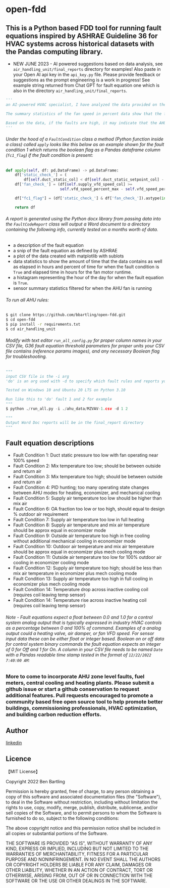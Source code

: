 # open-fdd

## This is a Python based FDD tool for running fault equations inspired by ASHRAE Guideline 36 for HVAC systems across historical datasets with the Pandas computing library.

* NEW JUNE 2023 - AI powered suggestions based on data analysis, see `air_handling_unit/final_reports` directory for examples! Also paste in your Open AI api key in the `api_key.py` file. Please provide feedback or suggestions as the prompt engineering is a work in progress! See example string returned from Chat GPT for fault equation one which is also in the directory `air_handling_unit/final_reports`.

```python
'''
an AI-powered HVAC specialist, I have analyzed the data provided on the air handling unit (AHU) supply fan and duct static pressure. The AHU operates by controlling the speed of the supply fan to maintain a set duct static pressure. The dataset shows that the AHU has been operating for a total of 322 days, with a total of 7727.98 hours of data. The fault detection dataset shows that the fault occurs when the fan is running near 100 percent speed and the duct static pressure in the duct system is not meeting setpoint. 

The summary statistics of the fan speed in percent data show that the fan speed ranges from 62% to 100%, with an average of 71.67%. The summary statistics of the duct static pressure in engineering units show that the duct static pressure ranges from -0.01 to 0.12, with an average of 0.05. The summary statistics of the duct static pressure setpoint in engineering units show that the setpoint is constant at 0.04.

Based on the data, if the faults are high, it may indicate that the AHU has mechanical issues and is not meeting the duct static pressure setpoint. On the other hand, if the faults are low, it suggests that the AHU is operating fine and meeting the duct static pressure requirements. If the total hours of operation are approximately equal to the hours of motor runtime, it may be recommended to schedule the AHU fan to save electrical energy consumption. Additionally, if the duct static setpoint is not changing, it may be recommended to reset the duct static pressure to save electrical energy from the fan motor consumption. Overall, analyzing the data allows us to identify usage patterns in how the AHU operates over time and any potential mechanical issues.
'''
```


###### Under the hood of a `FaultCondition` class a method (Python function inside a class) called `apply` looks like this below as an example shown for the fault condition 1 which returns the boolean flag as a Pandas dataframe column (`fc1_flag`) if the fault condition is present:
```python
def apply(self, df: pd.DataFrame) -> pd.DataFrame:
    df['static_check_'] = (
        df[self.duct_static_col] < df[self.duct_static_setpoint_col] - self.duct_static_inches_err_thres)
    df['fan_check_'] = (df[self.supply_vfd_speed_col] >=
                        self.vfd_speed_percent_max - self.vfd_speed_percent_err_thres)

    df["fc1_flag"] = (df['static_check_'] & df['fan_check_']).astype(int)

    return df
```
	
###### A report is generated using the Python docx library from passing data into the `FaultCodeReport` class will output a Word document to a directory containing the following info, currently tested on a months worth of data.
* a description of the fault equation
* a snip of the fault equation as defined by ASHRAE
* a plot of the data created with matplotlib with sublots
* data statistics to show the amount of time that the data contains as well as elapsed in hours and percent of time for when the fault condition is `True` and elapsed time in hours for the fan motor runtime.
* a histagram representing the hour of the day for when the fault equation is `True`.
* sensor summary statistics filtered for when the AHU fan is running


###### To run all AHU rules:
```bash
$ git clone https://github.com/bbartling/open-fdd.git
$ cd open-fdd
$ pip install -r requirements.txt
$ cd air_handling_unit
```

###### Modify with text editor `run_all_config.py` for proper column names in your CSV file, G36 fault equation threshold parameters for proper units your CSV file contains (reference params images), and any necessary Boolean flag for troubleshooting.
```python
"""
input CSV file is the -i arg
'do' is an arg used with -d to specify which fault rules and reports you want generated

Tested on Windows 10 and Ubuntu 20 LTS on Python 3.10

Run like this to 'do' fault 1 and 2 for example
"""
$ python ./run_all.py -i ./ahu_data/MZVAV-1.csv -d 1 2

"""
Output Word Doc reports will be in the final_report directory
"""
```

## Fault equation descriptions
* Fault Condition 1: Duct static pressure too low with fan operating near 100% speed
* Fault Condition 2: Mix temperature too low; should be between outside and return air
* Fault Condition 3: Mix temperature too high; should be between outside and return air
* Fault Condition 4: PID hunting; too many operating state changes between AHU modes for heating, economizer, and mechanical cooling
* Fault Condition 5: Supply air temperature too low should be higher than mix air
* Fault Condition 6: OA fraction too low or too high, should equal to design % outdoor air requirement
* Fault Condition 7: Supply air temperature too low in full heating
* Fault Condition 8: Supply air temperature and mix air temperature should be approx equal in economizer mode
* Fault Condition 9: Outside air temperature too high in free cooling without additional mechanical cooling in economizer mode
* Fault Condition 10: Outdoor air temperature and mix air temperature should be approx equal in economizer plus mech cooling mode
* Fault Condition 11: Outside air temperature too low for 100% outdoor air cooling in economizer cooling mode
* Fault Condition 12: Supply air temperature too high; should be less than mix air temperature in economizer plus mech cooling mode
* Fault Condition 13: Supply air temperature too high in full cooling in economizer plus mech cooling mode
* Fault Condition 14: Temperature drop across inactive cooling coil (requires coil leaving temp sensor)
* Fault Condition 14: Temperature rise across inactive heating coil (requires coil leaving temp sensor)

###### Note - Fault equations expect a float between 0.0 and 1.0 for a control system analog output that is typically expressed in industry HVAC controls as a percentage between 0 and 100% of command. Examples of a analog output could a heating valve, air damper, or fan VFD speed. For sensor input data these can be either float or integer based. Boolean on or off data for control system binary commands the fault equation expects an integer of 0 for Off and 1 for On. A column in your CSV file needs to be named `Date` with a Pandas readable time stamp tested in the format of `12/22/2022  7:40:00 AM`:

### More to come to incorporate AHU zone level faults, fuel meters, central cooling and heating plants. Please submit a github issue or start a github conservation to request additional features. Pull requests encouraged to promote a community based free open source tool to help promote better buildings, commissioning professionals, HVAC optimization, and building carbon reduction efforts.

## Author

[linkedin](https://www.linkedin.com/in/ben-bartling-510a0961/)

## Licence

【MIT License】

Copyright 2022 Ben Bartling

Permission is hereby granted, free of charge, to any person obtaining a copy of this software and associated documentation files (the "Software"), to deal in the Software without restriction, including without limitation the rights to use, copy, modify, merge, publish, distribute, sublicense, and/or sell copies of the Software, and to permit persons to whom the Software is furnished to do so, subject to the following conditions:

The above copyright notice and this permission notice shall be included in all copies or substantial portions of the Software.

THE SOFTWARE IS PROVIDED "AS IS", WITHOUT WARRANTY OF ANY KIND, EXPRESS OR IMPLIED, INCLUDING BUT NOT LIMITED TO THE WARRANTIES OF MERCHANTABILITY, FITNESS FOR A PARTICULAR PURPOSE AND NONINFRINGEMENT. IN NO EVENT SHALL THE AUTHORS OR COPYRIGHT HOLDERS BE LIABLE FOR ANY CLAIM, DAMAGES OR OTHER LIABILITY, WHETHER IN AN ACTION OF CONTRACT, TORT OR OTHERWISE, ARISING FROM, OUT OF OR IN CONNECTION WITH THE SOFTWARE OR THE USE OR OTHER DEALINGS IN THE SOFTWARE.

